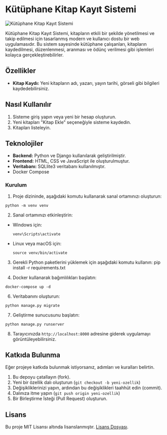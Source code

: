 # Kütüphane Kitap Kayıt Sistemi

![Kütüphane Kitap Kayıt Sistemi](https://r.resimlink.com/ZC6bWLxFGkf.png)

Kütüphane Kitap Kayıt Sistemi, kitapların etkili bir şekilde yönetilmesi ve takip edilmesi için tasarlanmış modern ve kullanıcı dostu bir web uygulamasıdır. Bu sistem sayesinde kütüphane çalışanları, kitapların kaydedilmesi, düzenlenmesi, aranması ve ödünç verilmesi gibi işlemleri kolayca gerçekleştirebilirler.

## Özellikler

- **Kitap Kaydı:** Yeni kitapların adı, yazarı, yayın tarihi, görseli gibi bilgileri kaydedebilirsiniz.

## Nasıl Kullanılır

1. Sisteme giriş yapın veya yeni bir hesap oluşturun.
2. Yeni kitapları "Kitap Ekle" seçeneğiyle sisteme kaydedin.
3. Kitapları listeleyin.

## Teknolojiler

- **Backend:** Python ve Django kullanılarak geliştirilmiştir.
- **Frontend:** HTML, CSS ve JavaScript ile oluşturulmuştur.
- **Veritabanı:** SQLlite3 veritabanı kullanılmıştır.
- Docker Compose

### Kurulum

1. Proje dizininde, aşağıdaki komutu kullanarak sanal ortamınızı oluşturun:
```
python -m venv venv
```

2. Sanal ortamınızı etkinleştirin:

  - Windows için:
  
    ```
    venv\Scripts\activate
    ```
  
  - Linux veya macOS için:
  
    ```
    source venv/bin/activate
    ```

3. Gerekli Python paketlerini yüklemek için aşağıdaki komutu kullanın:
   pip install -r requirements.txt


4. Docker kullanarak bağımlılıkları başlatın:
   
```
docker-compose up -d
```

6. Veritabanını oluşturun:
   
```
python manage.py migrate
```

7. Geliştirme sunucusunu başlatın:
```
python manage.py runserver
```

8. Tarayıcınızda `http://localhost:8000` adresine giderek uygulamayı görüntüleyebilirsiniz.

## Katkıda Bulunma

Eğer projeye katkıda bulunmak istiyorsanız, adımları ve kuralları belirtin.

1. Bu depoyu çatallayın (fork).
2. Yeni bir özellik dalı oluşturun (`git checkout -b yeni-ozellik`)
3. Değişikliklerinizi yapın, ardından bu değişiklikleri taahhüt edin (commit).
4. Dalınıza itme yapın (`git push origin yeni-ozellik`)
5. Bir Birleştirme İsteği (Pull Request) oluşturun.

## Lisans

Bu proje MIT Lisansı altında lisanslanmıştır. [Lisans Dosyası](LICENSE).


